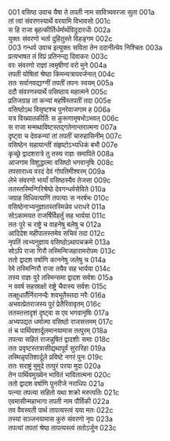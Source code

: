 001    वसिष्ठ उवाच
यैषा ते तपती नाम सावित्र्यवरजा सुता	001a  
तां त्वां संवरणस्यार्थे वरयामि विभावसो	001c  
स हि राजा बृहत्कीर्तिर्धर्मार्थविदुदारधीः	002a  
युक्तः संवरणो भर्ता दुहितुस्ते विहङ्गम	002c  
003    गन्धर्व उवाच
इत्युक्तः सविता तेन ददानीत्येव निश्चितः	003a  
प्रत्यभाषत तं विप्रं प्रतिनन्द्य दिवाकरः	003c  
वरः संवरणो राज्ञां त्वमृषीणां वरो मुने	004a  
तपती योषितां श्रेष्ठा किमन्यत्रापवर्जनात्	004c  
ततः सर्वानवद्याग्नीं तपतीं तपनः स्वयम्	005a  
ददौ संवरणस्यार्थे वसिष्ठाय महात्मने	005c  
प्रतिजग्राह तां कन्यां महर्षिस्तपतीं तदा	005e  
वसिष्ठोऽथ विसृष्टश्च पुनरेवाजगाम ह	006a  
यत्र विख्यातकीर्तिः स कुरूणामृषभोऽभवत्	006c  
स राजा मन्मथाविष्टस्तद्गतेनान्तरात्मना	007a  
दृष्ट्वा च देवकन्यां तां तपतीं चारुहासिनीम्	007c  
वसिष्ठेन सहायान्तीं संहृष्टोऽभ्यधिकं बभौ	007e  
कृच्छ्रे द्वादशरात्रे तु तस्य राज्ञः समापिते	008a  
आजगाम विशुद्धात्मा वसिष्ठो भगवानृषिः	008c  
तपसाराध्य वरदं देवं गोपतिमीश्वरम्	009a  
लेभे संवरणो भार्यां वसिष्ठस्यैव तेजसा	009c  
ततस्तस्मिन्गिरिश्रेष्ठे देवगन्धर्वसेविते	010a  
जग्राह विधिवत्पाणिं तपत्याः स नरर्षभः	010c  
वसिष्ठेनाभ्यनुज्ञातस्तस्मिन्नेव धराधरे	011a  
सोऽकामयत राजर्षिर्विहर्तुं सह भार्यया	011c  
ततः पुरे च राष्ट्रे च वाहनेषु बलेषु च	012a  
आदिदेश महीपालस्तमेव सचिवं तदा	012c  
नृपतिं त्वभ्यनुज्ञाय वसिष्ठोऽथापचक्रमे	013a  
सोऽपि राजा गिरौ तस्मिन्विजहारामरोपमः	013c  
ततो द्वादश वर्षाणि काननेषु जलेषु च	014a  
रेमे तस्मिन्गिरौ राजा तयैव सह भार्यया	014c  
तस्य राज्ञः पुरे तस्मिन्समा द्वादश सर्वशः	015a  
न ववर्ष सहस्राक्षो राष्ट्रे चैवास्य सर्वशः	015c  
तत्क्षुधार्तैर्निरानन्दैः शवभूतैस्तदा नरैः	016a  
अभवत्प्रेतराजस्य पुरं प्रेतैरिवावृतम्	016c  
ततस्तत्तादृशं दृष्ट्वा स एव भगवानृषिः	017a  
अभ्यपद्यत धर्मात्मा वसिष्ठो राजसत्तमम्	017c  
तं च पार्थिवशार्दूलमानयामास तत्पुरम्	018a  
तपत्या सहितं राजन्नुषितं द्वादशीः समाः	018c  
ततः प्रवृष्टस्तत्रासीद्यथापूर्वं सुरारिहा	019a  
तस्मिन्नृपतिशार्दूले प्रविष्टे नगरं पुनः	019c  
ततः सराष्ट्रं मुमुदे तत्पुरं परया मुदा	020a  
तेन पार्थिवमुख्येन भावितं भावितात्मना	020c  
ततो द्वादश वर्षाणि पुनरीजे नराधिपः	021a  
पत्न्या तपत्या सहितो यथा शक्रो मरुत्पतिः	021c  
एवमासीन्महाभागा तपती नाम पौर्विकी	022a  
तव वैवस्वती पार्थ तापत्यस्त्वं यया मतः	022c  
तस्यां सञ्जनयामास कुरुं संवरणो नृपः	023a  
तपत्यां तपतां श्रेष्ठ तापत्यस्त्वं ततोऽर्जुन	023c  

